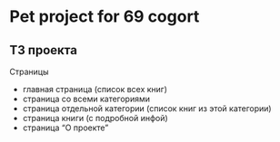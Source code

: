 # Pet project for 69 cogort

## ТЗ проекта
Страницы
 - главная страница (список всех книг)
 - страница со всеми категориями
 - страница отдельной категории (список книг из этой категории)
 - страница книги (с подробной инфой)
 - страница “О проекте”
